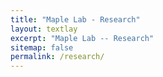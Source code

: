 ```yaml
---
title: "Maple Lab - Research"
layout: textlay
excerpt: "Maple Lab -- Research"
sitemap: false
permalink: /research/
---
```

<!-- THIS THING IS FAKE BUT I'M TOO SCARED TO GET RID OF IT LOL -->
<!-- # Research

**Radiation Visualization using Augmented Reality** 

<p>
  <a href="{{ site.url }}{{ site.baseurl }}/research/sarcoma" title="Sarcoma">
    <img src="{{ site.url }}{{ site.baseurl }}/images/researchpic/sarcoma.png" alt="sarcoma_img" />
  </a>
</p>

**Robust Eye Tracking for da Vinci Surgical System**

<p>
  <a href="{{ site.url }}{{ site.baseurl }}/research/dvrk_gaze" title="dvrk_gaze">
    <img src="{{ site.url }}{{ site.baseurl }}/images/researchpic/dvrk_gaze.png" alt="dvrk_gaze" />
  </a>
</p>

**Sensorless Force Estimation on da Vinci Research Kit**

<p>
  <a href="{{ site.url }}{{ site.baseurl }}/research/force_estimation" title="force_estimation">
    <img src="{{ site.url }}{{ site.baseurl }}/images/researchpic/force_estimation.jpg" alt="force_estimation" />
  </a>
</p>

**Surgical Training and Skill Assessment through Augmented Reality**

<p>
  <a href="{{ site.url }}{{ site.baseurl }}/research/kidney_gaze" title="kidney_gaze">
    <img src="{{ site.url }}{{ site.baseurl }}/images/researchpic/kidney_gaze.png" alt="kidney_gaze" />
  </a>
</p>

**Vision based Navigation in Endoscopic Kidney Surgeries**

<p>
  <a href="{{ site.url }}{{ site.baseurl }}/research/kidney_reconstruction" title="kidney_reconstruction">
    <img src="{{ site.url }}{{ site.baseurl }}/images/researchpic/kidney_reco.png" alt="kidney_reconstruction" />
  </a>
</p> -->